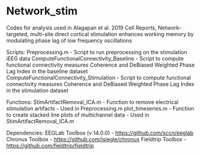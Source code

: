 # Network_stim
Codes for analysis used in Alagapan et al. 2019 Cell Reports, Network-targeted, multi-site direct cortical stimulation 
enhances working memory by modulating phase lag of low frequency oscillations

Scripts:
  Preprocessing.m - Script to run preprocessing on the stimulation iEEG data
  ComputeFunctionalConnectivity_Baseline - Script to compute functional connectivity measures Coherence and DeBiased Weighted
      Phase Lag Index in the baseline dataset
  ComputeFunctionalConnectivity_Stimulation - Script to compute functional connectivity measures Coherence and DeBiased             Weighted Phase Lag Index in the stimulation dataset

Functions:
  StimArtifactRemoval_ICA.m - Function to remove electrical stimulation artifacts - Used in Preprocessing.m
  plot_timeseries.m - Function to create stacked line plots of multichannel data - Used in StimArtifactRemoval_ICA.m

Dependencies:
  EEGLab Toolbox (v 14.0.0) - https://github.com/sccn/eeglab
  Chronux Toolbox - https://github.com/jsiegle/chronux
  Fieldtrip Toolbox - https://github.com/fieldtrip/fieldtrip
